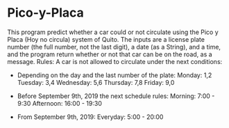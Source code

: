 # Pico-y-Placa
This program predict whether a car could or not circulate using the Pico y Placa (Hoy no circula) system of Quito. The inputs are a license plate number (the full number, not the last digit), a date (as a String), and a time, and the program return whether or not that car can be on the road, as a message.
Rules:
A car is not allowed to circulate under the next conditions:
- Depending on the day and the last number of the plate:
Monday:     1,2
Tuesday:    3,4
Wednesday:  5,6
Thursday:   7,8
Friday:     9,0

- Before September 9th, 2019 the next schedule rules:
Morning:   7:00 - 9:30
Afternoon: 16:00 - 19:30

- From September 9th, 2019:
Everyday: 5:00 - 20:00
